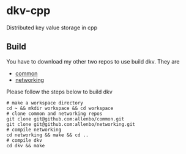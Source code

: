 dkv-cpp
=======

Distributed key value storage in cpp

## Build
You have to download my other two repos to use build dkv. They are
  * [common](https://github.com/allenbo/common.git)
  * [networking](https://github.com/allenbo/networking.git)

Please follow the steps below to build dkv

```
# make a workspace directory
cd ~ && mkdir workspace && cd workspace
# clone common and networking repos
git clone git@github.com:allenbo/common.git
git clone git@github.com:allenbo/networking.git
# compile networking
cd networking && make && cd ..
# compile dkv
cd dkv && make
```
